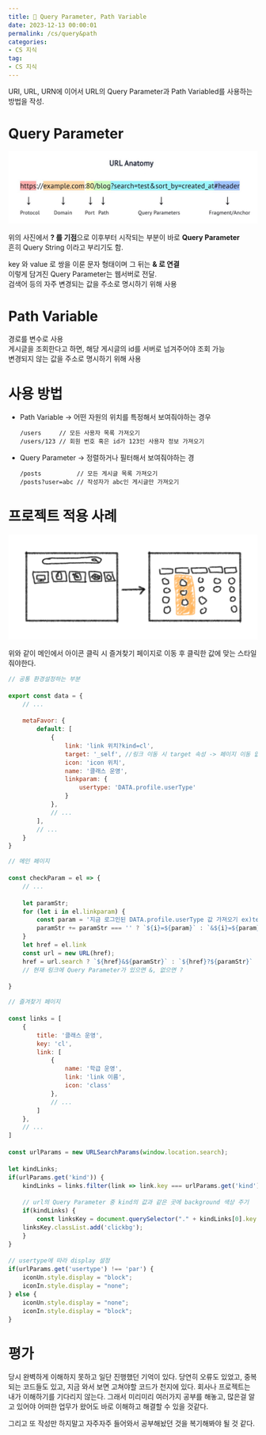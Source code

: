 ```yaml
---
title: 🔗 Query Parameter, Path Variable
date: 2023-12-13 00:00:01
permalink: /cs/query&path
categories:
- CS 지식
tag:
- CS 지식
---
```


URI, URL, URN에 이어서 URL의 Query Parameter과 Path Variabled를 사용하는 방법을 작성.

# Query Parameter
![](/assets/images/cs/query_1.png)

위의 사진에서 **? 를 기점**으로 이후부터 시작되는 부분이 바로 **Query Parameter**<br/>
흔히 Query String 이라고 부리기도 함.

key 와 value 로 쌍을 이룬 문자 형태이며 그 뒤는 **& 로 연결**<br/>
이렇게 담겨진 Query Parameter는 웹서버로 전달.<br/>
검색어 등의 자주 변경되는 값을 주소로 명시하기 위해 사용

# Path Variable
경로를 변수로 사용<br/>
게시글을 조회한다고 하면, 해당 게시글의 id를 서버로 넘겨주어야 조회 가능<br/>
변경되지 않는 값을 주소로 명시하기 위해 사용

# 사용 방법
- Path Variable → 어떤 자원의 위치를 특정해서 보여줘야하는 경우<br/>
  ```bash
  /users     // 모든 사용자 목록 가져오기
  /users/123 // 회원 번호 혹은 id가 123인 사용자 정보 가져오기
  ```

- Query Parameter → 정렬하거나 필터해서 보여줘야하는 경<br/>
  ```bash
  /posts          // 모든 게시글 목록 가져오기
  /posts?user=abc // 작성자가 abc인 게시글만 가져오기
  ```
  
# 프로젝트 적용 사례
![](/assets/images/cs/query_2.png)

위와 같이 메인에서 아이콘 클릭 시 즐겨찾기 페이지로 이동 후 클릭한 값에 맞는 스타일 줘야한다.

```javascript
// 공통 환경설정하는 부분

export const data = {
    // ...
    
    metaFavor: {
        default: [
            {
                link: 'link 위치?kind=cl',
                target: '_self', //링크 이동 시 target 속성 -> 페이지 이동 없이 변경 요청
                icon: 'icon 위치',
                name: '클래스 운영',
                linkparam: {
                    usertype: 'DATA.profile.userType'
                }
            },
            // ...
        ],
        // ...
    }
}
```

```javascript
// 메인 페이지

const checkParam = el => {
    // ...
    
    let paramStr;
    for (let i in el.linkparam) {
        const param = '지금 로그인된 DATA.profile.userType 값 가져오기 ex)tea, stu, par 등등'
        paramStr += paramStr === '' ? `${i}=${param}` : `&${i}=${param}`;
    }
    let href = el.link
    const url = new URL(href);
    href = url.search ? `${href}&${paramStr}` : `${href}?${paramStr}`
    // 현재 링크에 Query Parameter가 있으면 &, 없으면 ?
		
}
```

```javascript
// 즐겨찾기 페이지

const links = [
    {
        title: '클래스 운영',
        key: 'cl',
        link: [
            {
                name: '학급 운영',
                link: 'link 이름',
                icon: 'class'
            },
            // ...
        ]
    },
    // ...
]

const urlParams = new URLSearchParams(window.location.search);

let kindLinks;
if(urlParams.get('kind')) {
    kindLinks = links.filter(link => link.key === urlParams.get('kind'))
    
    // url의 Query Parameter 중 kind의 값과 같은 곳에 background 색상 주기
    if(kindLinks) {
        const linksKey = document.querySelector("." + kindLinks[0].key + " ul");
    linksKey.classList.add('clickbg');
    }
}

// usertype에 따라 display 설정
if(urlParams.get('usertype') !== 'par') {
    iconUn.style.display = "block";
    iconIn.style.display = "none";
} else {
    iconUn.style.display = "none";
    iconIn.style.display = "block";
}
```

# 평가
당시 완벽하게 이해하지 못하고 일단 진행했던 기억이 있다. 
당연히 오류도 있었고, 중복되는 코드들도 있고, 지금 와서 보면 고쳐야할 코드가 천지에 있다. 
회사나 프로젝트는 내가 이해하기를 기다리지 않는다. 그래서 미리미리 여러가지 공부를 해놓고, 많은걸 알고 있어야 어떠한 업무가 왔어도 바로 이해하고 해결할 수 있을 것같다.

그리고 또 작성만 하지말고 자주자주 들어와서 공부해놨던 것을 복기해봐야 될 것 같다.